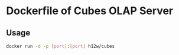 Dockerfile of Cubes OLAP Server
===============================

Usage
-----

```bash
docker run -d -p [port]:[port] h12w/cubes
```
